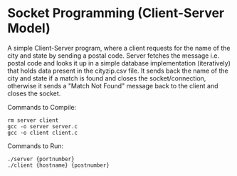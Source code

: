 # Socket Programming (Client-Server Model)

A simple Client-Server program, where a client requests for the name of the city and state by sending a postal code. Server fetches the message i.e. postal code and looks it up in a simple database implementation (iteratively) that holds data present in the cityzip.csv file. It sends back the name of the city and state if a match is found and closes the socket/connection, otherwise it sends a "Match Not Found" message back to the client and closes the socket.

Commands to Compile:

```
rm server client
gcc -o server server.c
gcc -o client client.c
```

Commands to Run:

```
./server {portnumber}
./client {hostname} {postnumber}
```



